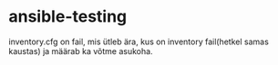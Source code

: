 # ansible-testing
inventory.cfg on fail, mis ütleb ära, kus on inventory fail(hetkel samas kaustas) ja määrab ka võtme asukoha.
